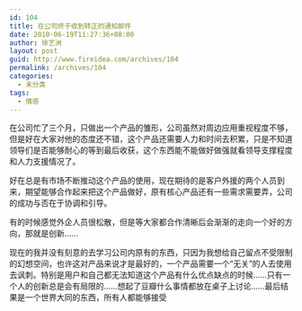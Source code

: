```yaml
---
id: 104
title: 在公司终于收到转正的通知邮件
date: 2010-06-19T11:27:36+08:00
author: 徐艺洲
layout: post
guid: http://www.fireidea.com/archives/104
permalink: /archives/104
categories:
  - 未分类
tags:
  - 情感
---
```

<div id="sina_keyword_ad_area2" class="articalContent   ">
  <p>
    在公司忙了三个月，只做出一个产品的雏形，公司虽然对周边应用重视程度不够，但是好在大家对他的态度还不错，这个产品还需要人力和时间去积累，只是不知道领导们是否能够耐心的等到最后收获，这个东西能不能做好做强就看领导支撑程度和人力支援情况了。
  </p>
  
  <p>
    好在总是有市场不断推动这个产品的使用，现在期待的是客户外援的两个人员到来，期望能够合作起来把这个产品做好，原有核心产品还有一些需求需要弄，公司的成功与否在于协调和引导。
  </p>
  
  <p>
    有的时候感觉外企人员很松散，但是等大家都合作清晰后会渐渐的走向一个好的方向，那就是创新……
  </p>
  
  <p>
    现在的我并没有刻意的去学习公司内原有的东西，只因为我想给自己留点不受限制的幻想空间，也许这对产品来说才是最好的，一个产品需要一个“无关”的人去使用去讽刺。特别是用户和自己都无法知道这个产品有什么优点缺点的时候……只有一个人的创新总是会有局限的……想起了豆瓣什么事情都放在桌子上讨论……最后结果是一个世界大同的东西，所有人都能够接受
  </p>